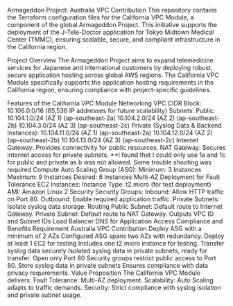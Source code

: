 Armageddon Project: Australia VPC Contribution
	This repository contains the Terraform configuration files for the California VPC Module, a component of the global Armageddon Project. This initiative supports the deployment of the J-Tele-Doctor application for Tokyo 		Midtown Medical Center (TMMC), ensuring scalable, secure, and compliant infrastructure in the California region.

Project Overview
	The Armageddon Project aims to expand telemedicine services for Japanese and international customers by deploying robust, secure application hosting across global AWS regions. The California VPC Module specifically 				supports the application hosting requirements in the California region, ensuring compliance with project-specific guidelines.

Features of the California VPC Module
	Networking
		VPC CIDR Block: 10.106.0.0/16 (65,536 IP addresses for future scalability)
		Subnets:
			Public:
				10.104.1.0/24 (AZ 1) (ap-southeast-2a)
				10.104.2.0/24 (AZ 2) (ap-southeast-2b)
				10.104.3.0/24 (AZ 3) (ap-southeast-2c)
			Private (Syslog Data & Backend Instances):
				10.104.11.0/24 (AZ 1) (ap-southeast-2a)
				10.104.12.0/24 (AZ 2) (ap-southeast-2b)
				10.104.13.0/24 (AZ 3) (ap-southeast-2c)
			Internet Gateway: Provides connectivity for public resources.
			NAT Gateway: Secures internet access for private subnets.
			**I found that I could only use 1a and 1c for public and private as b was not allowed. Some trouble shooting was required
	Compute
		Auto Scaling Group (ASG):
			Minimum: 3 Instances
			Maximum: 9 Instances
			Desired: 6 Instances
			Multi-AZ Deployment for Fault Tolerance
		EC2 Instances:
			Instance Type: t2.micro (for test deployment)
			AMI: Amazon Linux 2
	Security
		Security Groups:
			Inbound: Allow HTTP traffic on Port 80.
			Outbound: Enable required application traffic.
		Private Subnets: Isolate syslog data storage.
	Routing
		Public Subnet: Default route to Internet Gateway.
		Private Subnet: Default route to NAT Gateway.
	Outputs
		VPC ID and Subnet IDs
		Load Balancer DNS for Application Access
	Compliance and Benefits
				Requirement																			Australia VPC Contribution
		Deploy ASG with a minimum of 2 AZs						Configured ASG spans two AZs with redundancy.
		Deploy at least 1 EC2 for testing							Includes one t2.micro instance for testing.
		Transfer syslog data securely									Isolated syslog data in private subnets, ready for transfer.
		Open only Port 80															Security groups restrict public access to Port 80.
		Store syslog data in private subnets					Ensures compliance with data privacy requirements.
	Value Proposition
		The California VPC Module delivers:
			Fault Tolerance: Multi-AZ deployment.
			Scalability: Auto Scaling adapts to traffic demands.
			Security: Strict compliance with syslog isolation and private subnet usage.
